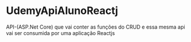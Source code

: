 # UdemyApiAlunoReactj
API-(ASP.Net Core) que vai conter as funções do CRUD e essa mesma api vai ser consumida por uma aplicação Reactjs
